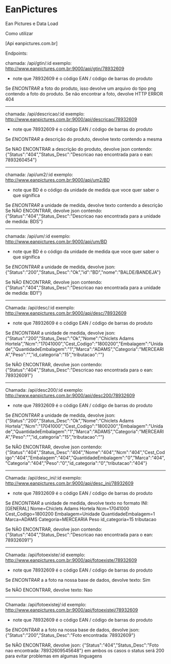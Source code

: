 # EanPictures
Ean Pictures e Data Load

Como utilizar

[Api eanpictures.com.br]

Endpoints:

chamada: /api/gtin/:id
exemplo: http://www.eanpictures.com.br:9000/api/gtin/78932609
* note que 78932609 é o código EAN / código de barras do produto

Se *ENCONTRAR* a foto do produto, isso devolve um arquivo do tipo png contendo a foto do produto.
Se não encontrar a foto, devolve HTTP ERROR 404
*****************************************************************


chamada: /api/descricao/:id
exemplo: http://www.eanpictures.com.br:9000/api/descricao/78932609
* note que 78932609 é o código EAN / código de barras do produto

Se *ENCONTRAR* a descrição do produto, devolve texto contendo a mesma

Se NAO ENCONTRAR a descrição do produto, devolve json contendo:
{"Status":"404","Status_Desc":"Descricao nao encontrada para o ean: 7893260454"}


********************************************************************

chamada: /api/um2/:id
exemplo: http://www.eanpictures.com.br:9000/api/um2/BD
* note que BD é o código da unidade de medida que voce quer saber o que significa

Se *ENCONTRAR*  a unidade de medida, devolve texto contendo a descrição
Se NÃO ENCONTRAR, devolve json contendo:
{"Status":"404","Status_Desc":"Descricao nao encontrada para a unidade de medida: BDS"}

*******************************************************************

chamada: /api/um/:id
exemplo: http://www.eanpictures.com.br:9000/api/um/BD
* note que BD é o código da unidade de medida que voce quer saber o que significa

Se *ENCONTRAR*  a unidade de medida, devolve json:
{"Status":"200","Status_Desc":"Ok","id":"BD","nome":"BALDE\/BANDEJA"}

Se NÃO ENCONTRAR, devolve json contendo:
{"Status":"404","Status_Desc":"Descricao nao encontrada para a unidade de medida: BD1"}

************************************************************************

Chamada: /api/desc/:id
exemplo: http://www.eanpictures.com.br:9000/api/desc/78932609
* note que 78932609 é o código EAN / código de barras do produto

Se *ENCONTRAR*  a unidade de medida, devolve json:
{"Status":"200","Status_Desc":"Ok","Nome":"Chiclets Adams Hortela","Ncm":"17041000","Cest_Codigo":"1800200","Embalagem":"Unidade","QuantidadeEmbalagem":"1","Marca":"ADAMS","Categoria":"MERCEARIA","Peso":"","id_categoria":"15","tributacao":""}

Se NÃO ENCONTRAR, devolve json contendo:
{"Status":"404","Status_Desc":"Descricao nao encontrada para o ean: 789326091"}

**************************************************************************

Chamada: /api/desc200/:id
exemplo: http://www.eanpictures.com.br:9000/api/desc200/78932609
* note que 78932609 é o código EAN / código de barras do produto

Se *ENCONTRAR*  a unidade de medida, devolve json:
{"Status":"200","Status_Desc":"Ok","Nome":"Chiclets Adams Hortela","Ncm":"17041000","Cest_Codigo":"1800200","Embalagem":"Unidade","QuantidadeEmbalagem":"1","Marca":"ADAMS","Categoria":"MERCEARIA","Peso":"","id_categoria":"15","tributacao":""}

Se NÃO ENCONTRAR, devolve json contendo:
{"Status":"404","Status_Desc":"404","Nome":"404","Ncm":"404","Cest_Codigo":"404","Embalagem":"404","QuantidadeEmbalagem":"0","Marca":"404","Categoria":"404","Peso":"0","id_categoria":"0","tributacao":"404"}

******************************************************************************

Chamada: /api/desc_ini/:id
exemplo: http://www.eanpictures.com.br:9000/api/desc_ini/78932609
* note que 78932609 é o código EAN / código de barras do produto

Se *ENCONTRAR*  a unidade de medida, devolve texto no formato INI:
[GENERAL] Nome=Chiclets Adams Hortela Ncm=17041000 Cest_Codigo=1800200 Embalagem=Unidade QuantidadeEmbalagem=1 Marca=ADAMS Categoria=MERCEARIA Peso id_categoria=15 tributacao


Se NÃO ENCONTRAR, devolve json contendo:
{"Status":"404","Status_Desc":"Descricao nao encontrada para o ean: 789326091"}

*******************************************************************************

Chamada: /api/fotoexiste/:id
exemplo: http://www.eanpictures.com.br:9000/api/fotoexiste/78932609
* note que 78932609 é o código EAN / código de barras do produto

Se *ENCONTRAR*  a a foto na nossa base de dados, devolve texto: Sim

Se NÃO ENCONTRAR, devolve texto: Nao

*********************************************************************************
Chamada: /api/fotoexistej/:id
exemplo: http://www.eanpictures.com.br:9000/api/fotoexistej/78932609
* note que 78932609 é o código EAN / código de barras do produto

Se *ENCONTRAR*  a a foto na nossa base de dados, devolve json:
{"Status":"200","Status_Desc":"Foto encontrada: 78932609"}

Se NÃO ENCONTRAR, devolve json:
{"Status":"404","Status_Desc":"Foto nao encontrada: 78932609545648"}
em ambos os casos o status será 200 para evitar problemas em algumas linguagens
